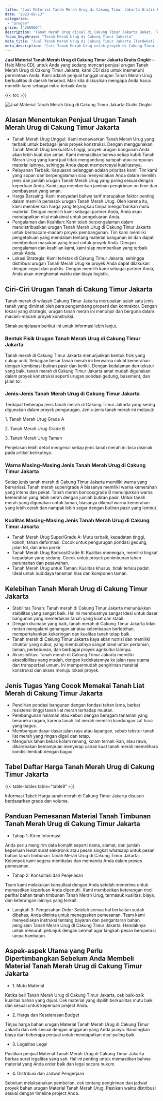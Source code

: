 ```yaml
---
title: "Jual Material Tanah Merah Urug di Cakung Timur Jakarta Gratis Ongkir"
date: "2023-08-13"
categories:
 - "urugan"
price: ["250000"]
description: "Tanah Merah Urug dijual di Cakung Timur Jakarta Dekat. Tanah Merah Urug ini sering dipakai dalam proyek konstruksi sebagai bahan urugan yang tahan lama dan tepat guna. Hubungi kami untuk informasi lebih lanjut."
focus_keyphrase: "Tanah Merah Urug di Cakung Timur Jakarta"
meta_title: "Jual Tanah Merah Urug di Cakung Timur Jakarta [Terdekat] - CDI"
meta_description: "Cari Tanah Merah Urug untuk proyek di Cakung Timur Jakarta? Kami memiliki Tanah Merah Urug berkualitas untuk penimbunan lahan. Raih penawaran terbaik sekarang."
---
```


**Jual Material Tanah Merah Urug di Cakung Timur Jakarta Gratis Ongkir** – Halo Mitra CDI, untuk Anda yang sedang mencari penjual urugan Tanah Merah Urug di Cakung Timur Jakarta, kami CDI siap untuk memenuhi permintaan Anda. Kami adalah penjual tunggal urugan Tanah Merah Urug berkualitas di daerah tersebut. Mari kita diskusikan mengapa Anda harus memilih kami sebagai mitra terbaik Anda.

{{< toc >}}

![Jual Material Tanah Merah Urug di Cakung Timur Jakarta Gratis Ongkir](/images/tanah/tanah-urug-13.jpg)

## Alasan Menentukan Penjual Urugan Tanah Merah Urug di Cakung Timur Jakarta

*   Tanah Merah Urug Unggul: Kami menawarkan Tanah Merah Urug yang terbaik untuk berbagai jenis proyek konstruksi. Dengan menggunakan Tanah Merah Urug berkualitas tinggi, proyek urugan bangunan Anda akan lebih kuat dan aman. Kami memastikan bahwa setiap kubik Tanah Merah Urug yang kami jual tidak mengandung sampah atau campuran material lainnya, sehingga Anda dapat mempercayai kualitasnya.
*   Pelayanan Terbaik: Kepuasan pelanggan adalah prioritas kami. Tim kami yang sopan dan berpengalaman siap menyediakan Anda dalam memilih jenis dan jumlah urugan Tanah Merah Urug yang paling sesuai dengan keperluan Anda. Kami juga memberikan jaminan pengiriman on time dan pembayaran yang aman.
*   Harga Bersaing: Kami menyadari bahwa tarif merupakan faktor penting dalam memilih pemasok urugan Tanah Merah Urug. Oleh karena itu, kami memberikan harga yang terjangkau tanpa mengorbankan mutu material. Dengan memilih kami sebagai partner Anda, Anda akan mendapatkan nilai maksimal untuk pengeluaran Anda.
*   Pengalaman dan Keahlian: Kami telah berpengalaman dalam mendistribusikan urugan Tanah Merah Urug di Cakung Timur Jakarta untuk bermacam-macam proyek pembangunan. Tim kami memiliki pengetahuan yang mendalam tentang material bangunan ini dan dapat memberikan masukan yang tepat untuk proyek Anda. Dengan pengalaman dan keahlian kami, kami siap memberikan yang terbaik untuk Anda.
*   Lokasi Strategis: Kami terletak di Cakung Timur Jakarta, sehingga distribusi urugan Tanah Merah Urug ke proyek Anda dapat dilakukan dengan cepat dan praktis. Dengan memilih kami sebagai partner Anda, Anda akan menghemat waktu dan biaya logistik. 

## Ciri-Ciri Urugan Tanah di Cakung Timur Jakarta

Tanah merah di wilayah Cakung Timur Jakarta merupakan salah satu jenis tanah yang diminati oleh para pengembang properti dan kontraktor. Dengan lokasi yang strategis, urugan tanah merah ini menonjol dan berguna dalam macam-macam proyek konstruksi.

Simak penjelasan berikut ini untuk informasi lebih lanjut.

### Bentuk Fisik Urugan Tanah Merah Urug di Cakung Timur Jakarta

Tanah merah di Cakung Timur Jakarta menunjukkan bentuk fisik yang cukup unik. Sebagian besar tanah merah ini berwarna coklat kemerahan dengan kombinasi butiran pasir dan kerikil. Dengan kedalaman dan tekstur yang baik, tanah merah di Cakung Timur Jakarta amat mudah digunakan dalam proyek konstruksi seperti urugan pondasi gedung, basement, dan jalan tol.

### Jenis-Jenis Tanah Merah Urug di Cakung Timur Jakarta

Terdapat beberapa jenis tanah merah di Cakung Timur Jakarta yang sering digunakan dalam proyek pengurugan. Jenis-jenis tanah merah ini meliputi:

1\.  Tanah Merah Urug Grade A

2\.  Tanah Merah Urug Grade B

3\.  Tanah Merah Urug Taman

Penjelasan lebih detail mengenai setiap jenis tanah merah ini bisa disimak pada artikel berikutnya. 

### Warna Masing-Masing Jenis Tanah Merah Urug di Cakung Timur Jakarta

Setiap jenis tanah merah di Cakung Timur Jakarta memiliki warna yang bervariasi. Tanah merah super/grade A biasanya memiliki warna kemerahan yang intens dan pekat. Tanah merah boncos/grade B menunjukkan warna kemerahan yang lebih cerah dengan jumlah butiran pasir. Untuk tanah merah yang digunakan untuk taman, biasanya dikenal warna kemerahan yang lebih cerah dan nampak lebih segar dengan butiran pasir yang lembut.

### Kualitas Masing-Masing Jenis Tanah Merah Urug di Cakung Timur Jakarta

*   Tanah Merah Urug Super/Grade A: Mutu terbaik, kepadatan tinggi, kokoh, tahan deformasi. Cocok untuk pengurugan pondasi gedung, jalan tol, dan area parkir.
*   Tanah Merah Urug Boncos/Grade B: Kualitas menengah, memiliki tingkat kepadatan yang sedang. Cocok untuk proyek penimbunan lahan perumahan dan pesawahan.
*   Tanah Merah Urug untuk Taman: Kualitas khusus, tidak terlalu padat. Ideal untuk budidaya tanaman hias dan komponen taman. 

## Kelebihan Tanah Merah Urug di Cakung Timur Jakarta

*   Stabilitas Tanah: Tanah merah di Cakung Timur Jakarta menunjukkan stabilitas yang sangat baik. Hal ini membuatnya sangat ideal untuk dasar bangunan yang memerlukan tanah yang kuat dan stabil.
*   Dengan drainase yang baik, tanah merah di Cakung Timur Jakarta tidak rentan mengalami genangan air atau kelembapan berlebihan, mempertahankan kekeringan dan kualitas tanah tetap baik.
*   Tanah merah di Cakung Timur Jakarta kaya akan nutrisi dan memiliki struktur yang subur, yang membuatnya sangat ideal untuk pertanian, taman, perkebunan, dan berbagai proyek agrikultur lainnya.
*   Aksesibilitas: Tanah merah di Cakung Timur Jakarta memiliki aksesibilitas yang mudah, dengan kedekatannya ke jalan raya utama dan transportasi umum. Ini mempermudah pengiriman material konstruksi dan akses menuju lokasi proyek.

## Jenis Tugas Yang Cocok Memakai Tanah Liat Merah di Cakung Timur Jakarta

*   Pendirian pondasi bangunan dengan fondasi tahan lama, berkat resistensi tinggi tanah liat merah terhadap muatan.
*   Pembangunan halaman atau kebun dengan beragam tanaman yang beraneka ragam, karena tanah liat merah memiliki kandungan zat hara yang bagus.
*   Membangun dasar dasar jalan raya atau lapangan, sebab tekstur tanah liat merah yang ringan digali dan tetap.
*   Menguruk lahan bekas kolam renang, kolam ternak ikan, atau rawa, dikarenakan kemampuan menyerap cairan kuat tanah merah memelihara kondisi lembab dengan bagus.

## Tabel Daftar Harga Tanah Merah Urug di Cakung Timur Jakarta

{{< table-tables table="table9" >}}

Informasi Tabel: Harga tanah merah di Cakung Timur Jakarta disusun berdasarkan grade dan volume.

## Panduan Pemesanan Material Tanah Timbunan Tanah Merah Urug di Cakung Timur Jakarta

*   Tahap 1: Kirim Informasi

Anda perlu mengirim data komplit seperti nama, alamat, dan jumlah keperluan lewat surat elektronik atau pesan singkat whatsapp untuk pesan bahan tanah timbunan Tanah Merah Urug di Cakung Timur Jakarta. Kelompok kami segera membalas dan memandu Anda dalam proses pemesanan.
*   Tahap 2: Konsultasi dan Penjelasan

Team kami melakukan konsultasi dengan Anda setelah menerima untuk memastikan keperluan Anda dipenuhi. Kami memberikan keterangan rinci perihal bahan tanah timbunan Tanah Merah Urug, termasuk kualitas, biaya, dan keterangan lainnya yang terkait.
*   Langkah 3: Pengesahan Order
Setelah semua hal berkaitan sudah dibahas, Anda diminta untuk menegaskan pemesanan. Team kami menyediakan instruksi tentang bayaran dan pengantaran bahan pengisian Tanah Merah Urug di Cakung Timur Jakarta. Hendaknya untuk menuruti petunjuk dengan cermat agar langkah pesan beroperasi tanpa hambatan.

## Aspek-aspek Utama yang Perlu Dipertimbangkan Sebelum Anda Membeli Material Tanah Merah Urug di Cakung Timur Jakarta

*   1\. Mutu Material

Ketika beli Tanah Merah Urug di Cakung Timur Jakarta, cek baik-baik kualitas bahan yang dijual. Cek material yang dipilih berkualitas mutu baik dan sesuai untuk keperluan project Anda.
*   2\. Harga dan Keselarasan Budget

Tinjau harga bahan urugan Material Tanah Merah Urug di Cakung Timur Jakarta dan cek sesuai dengan anggaran yang Anda punya. Bandingkan biaya dari beberapa penjual untuk mendapatkan deal paling baik.
*   3\. Legalitas Legal

Pastikan penjual Material Tanah Merah Urug di Cakung Timur Jakarta berkas surat legalitas yang sah. Hal ini penting untuk memastikan bahwa material yang Anda order baik dan legal secara hukum.
*   4\. Distribusi dan Jadwal Pengerjaan

Sebelum melaksanakan pembelian, cek tentang pengiriman dan jadwal proyek bahan urugan Material Tanah Merah Urug. Pastikan waktu distribusi sesuai dengan timeline project Anda.